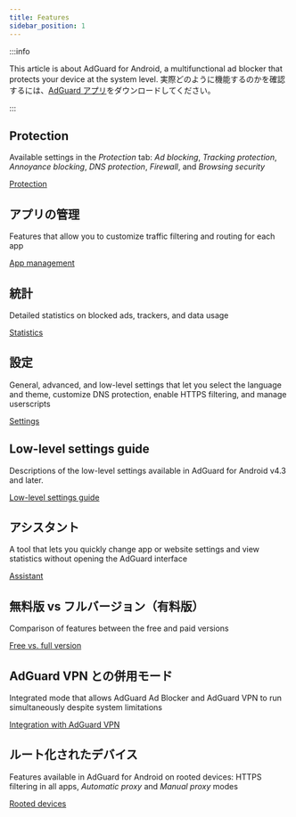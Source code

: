 ```yaml
---
title: Features
sidebar_position: 1
---
```


:::info

This article is about AdGuard for Android, a multifunctional ad blocker that protects your device at the system level. 実際どのように機能するのかを確認するには、[AdGuard アプリ](https://agrd.io/download-kb-adblock)をダウンロードしてください。

:::

## Protection

Available settings in the _Protection_ tab: _Ad blocking_, _Tracking protection_, _Annoyance blocking_, _DNS protection_, _Firewall_, and _Browsing security_

[Protection](/adguard-for-android/features/protection/protection.md)

## アプリの管理

Features that allow you to customize traffic filtering and routing for each app

[App management](/adguard-for-android/features/app-management.md)

## 統計

Detailed statistics on blocked ads, trackers, and data usage

[Statistics](/adguard-for-android/features/statistics.md)

## 設定

General, advanced, and low-level settings that let you select the language and theme, customize DNS protection, enable HTTPS filtering, and manage userscripts

[Settings](/adguard-for-android/features/settings.md)

## Low-level settings guide

Descriptions of the low-level settings available in AdGuard for Android v4.3 and later.

[Low-level settings guide](/adguard-for-android/features/low-level-settings.md)

## アシスタント

A tool that lets you quickly change app or website settings and view statistics without opening the AdGuard interface

[Assistant](/adguard-for-android/features/assistant.md)

## 無料版 vs フルバージョン（有料版）

Comparison of features between the free and paid versions

[Free vs. full version](/adguard-for-android/features/free-vs-full.mdx)

## AdGuard VPN との併用モード

Integrated mode that allows AdGuard Ad Blocker and AdGuard VPN to run simultaneously despite system limitations

[Integration with AdGuard VPN](/adguard-for-android/features/integration-with-vpn.md)

## ルート化されたデバイス

Features available in AdGuard for Android on rooted devices: HTTPS filtering in all apps, _Automatic proxy_ and _Manual proxy_ modes

[Rooted devices](/adguard-for-android/features/rooted.md)
